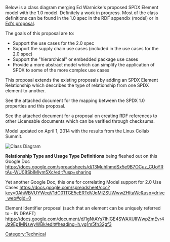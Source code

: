 Below is a class diagram merging Ed Warnicke's proposed SPDX Element
model with the 1.0 model. Definitely a work in progress. Most of the
class definitions can be found in the 1.0 spec in the RDF appendix
(model) or in [Ed's
proposal](Technical_Team/Proposals/Rough_proposal_for_provenance,_hierarchy_and_aggregation,_and_supply_chain_friendliness_in_SPDX_2.0 "wikilink").

The goals of this proposal are to:

  - Support the use cases for the 2.0 spec
  - Support the supply chain use cases (included in the use cases for
    the 2.0 spec)
  - Support the "hierarchical" or embedded package use cases
  - Provide a more abstract model which can simplify the application of
    SPDX to some of the more complex use cases

This proposal extends the existing proposals by adding an SPDX Element
Relationship which describes the type of relationship from one SPDX
element to another.

See the attached document for the mapping between the SPDX 1.0
properties and this proposal.

See the attached document for a proposal on creating RDF references to
other Licensable documents which can be verified through checksums.

Model updated on April 1, 2014 with the results from the Linux Collab
Summit.

![Class Diagram](Model-4-1-2014.png "Class Diagram")

**Relationship Type and Usage Type Definitions** being fleshed out on
this Google Doc
<https://docs.google.com/spreadsheets/d/13MuhIhmdSx5e9B7OCuz_CUoYRtAu-WU08SbIMlym5Xc/edit?usp=sharing>

Yet another Google Doc, this one for correlating Model support for 2.0
Use Cases
<https://docs.google.com/spreadsheet/ccc?key=0AhWBVUYWeqV1dC01TGE5eERTdVJqMlZSUWwwZHItaWc&usp=drive_web#gid=0>

Element Identifier proposal (such that an element can be uniquely
referred to - IN DRAFT)
<https://docs.google.com/document/d/1gNtAYs7IhlGE4SWAXUIIWwpZmEvr4Jz9Ep1MNswyWBk/edit#heading=h.yg1m5fn32gf3>

[Category:Technical](Category:Technical "wikilink")
